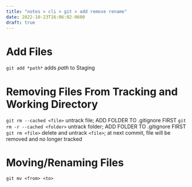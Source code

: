 ```yaml
---
title: "notes > cli > git > add remove rename"
date: 2022-10-23T16:06:02-0600
draft: true
---
```

# Add Files
`git add *path*` adds *path* to Staging

# Removing Files From Tracking and Working Directory
`git rm --cached <file>` untrack file; ADD FOLDER TO .gitignore FIRST
`git rm -r --cached <folder>` untrack folder; ADD FOLDER TO .gitignore FIRST
`git rm <file>` delete and untrack `<file>`; at next commit, file will be removed and no longer tracked

# Moving/Renaming Files
`git mv <from> <to>`